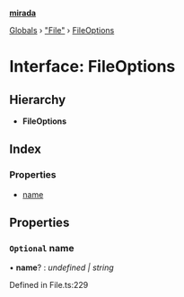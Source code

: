 **[mirada](../README.md)**

[Globals](../README.md) › ["File"](../modules/_file_.md) › [FileOptions](_file_.fileoptions.md)

# Interface: FileOptions

## Hierarchy

* **FileOptions**

## Index

### Properties

* [name](_file_.fileoptions.md#optional-name)

## Properties

### `Optional` name

• **name**? : *undefined | string*

Defined in File.ts:229